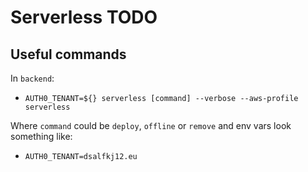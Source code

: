 # Serverless TODO

## Useful commands

In `backend`:

- `AUTH0_TENANT=${} serverless [command] --verbose --aws-profile serverless`

Where `command` could be `deploy`, `offline` or `remove`
and env vars look something like:

- `AUTH0_TENANT=dsalfkj12.eu`
